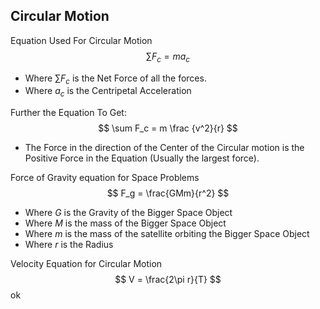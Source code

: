 ## Circular Motion

Equation Used For Circular Motion
$$ \sum F_c = ma_c $$
- Where $\sum F_c$ is the Net Force of all the forces.
- Where $a_c$ is the Centripetal Acceleration

Further the Equation To Get:
$$ \sum F_c = m \frac {v^2}{r} $$
- The Force in the direction of the Center of the Circular motion is the Positive Force in the Equation (Usually the largest force).

Force of Gravity equation for Space Problems
 $$ F_g = \frac{GMm}{r^2} $$
 - Where $G$ is the Gravity of the Bigger Space Object
 - Where $M$ is the mass of the Bigger Space Object
 - Where $m$ is the mass of the satellite orbiting the Bigger Space Object
 - Where $r$ is the Radius

Velocity Equation for Circular Motion
 $$ V = \frac{2\pi r}{T} $$
 ok